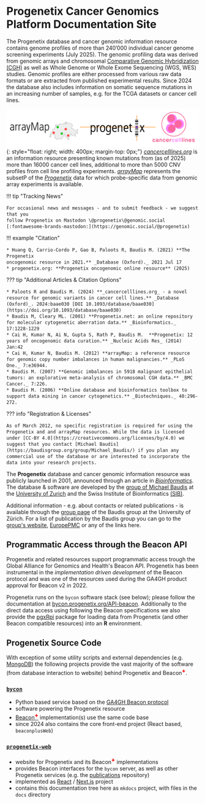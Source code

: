 # Progenetix Cancer Genomics Platform Documentation Site

The Progenetix database and cancer genomic information resource
contains genome profiles of more than 240’000 individual cancer genome screening
experiments (July 2025). The genomic profiling data was derived from genomic
arrays and chromosomal [Comparative Genomic Hybridization (CGH)](https://en.wikipedia.org/wiki/Comparative_genomic_hybridization)
as well as Whole Genome or Whole Exome Sequencing (WGS, WES) studies. Genomic profiles
are either processed from various raw data formats or are extracted from published
experimental results. Since 2024 the database also includes information on somatic
sequence mutations in an increasing number of samples, e.g. for the TCGA datasets
or cancer cell lines.

![progenetix arraymap cancercelllines logo](/img/arraymap-cancercelllines-progenetix-logos-1200x240.png){: style="float: right; width: 400px; margin-top: 0px;"}
[_cancercelllines.org_](https://cancercelllines.org)
is an information resource presenting known mutations from (as of 2025) more than 
16000 cancer cell lines, additional to more than 5000 CNV profiles from cell line
profiling experiments. [_arrayMap_](http://arraymap.org) represents the subsetP of
the [_Progenetix_](https://progenetix.org) data for which probe-specific data from
genomic array experiments is available.


!!! tip "Tracking News"

    For occasional news and messages - and to submit feedback - we suggest that you
    follow Progenetix on Mastodon \@progenetix\@genomic.social
    [:fontawesome-brands-mastodon:](https://genomic.social/@progenetix)

!!! example "Citation"

    * Huang Q, Carrio-Cordo P, Gao B, Paloots R, Baudis M. (2021) **The Progenetix
    oncogenomic resource in 2021.** _Database (Oxford)._ 2021 Jul 17    
    * progenetix.org: **Progenetix oncogenomic online resource** (2025)   
    

??? tip "Additional Articles & Citation Options"

    * Paloots R and Baudis M. (2024) **_cancercelllines.org_ - a novel resource for genomic variants in cancer cell lines.** _Database (Oxford)_. 2024:baae030 [DOI 10.1093/database/baae030](https://doi.org/10.1093/database/baae030)
    * Baudis M, Cleary ML. (2001) **Progenetix.net: an online repository for molecular cytogenetic aberration data.** _Bioinformatics._ 17:1228-1229      
    * Cai H, Kumar N, Ai N, Gupta S, Rath P, Baudis M.  **Progenetix: 12 years of oncogenomic data curation.** _Nucleic Acids Res_ (2014) Jan:42   
    * Cai H, Kumar N, Baudis M. (2012) **arrayMap: a reference resource for genomic copy number imbalances in human malignancies.** _PLoS One._ 7:e36944.    
    * Baudis M. (2007) **Genomic imbalances in 5918 malignant epithelial tumors: an explorative meta-analysis of chromosomal CGH data.** _BMC Cancer._ 7:226.    
    * Baudis M. (2006) **Online database and bioinformatics toolbox to support data mining in cancer cytogenetics.** _Biotechniques._ 40:296-272.

??? info "Registration & Licenses"

    As of March 2012, no specific registration is required for using the Progenetix and and arrayMap resources. While the data is licensed under [CC-BY 4.0](https://creativecommons.org/licenses/by/4.0) we suggest that you contact [Michael Baudis](https://baudisgroup.org/group/Michael_Baudis/) if you plan any commercial use of the database or are interested to incorporate the data into your research projects.
    
The __Progenetix__ database and cancer genomic information resource was publicly launched in 2001, announced through an article in [_Bioinformatics_](https://academic.oup.com/bioinformatics/article/17/12/1228/225653). The database & software are developed by the [group of Michael Baudis](https://baudisgroup.org) at the [University of Zurich](https://www.mls.uzh.ch/en/research/baudis/) and the Swiss Institute of Bioinformatics [(SIB)](http://sib.swiss/baudis-michael/).

Additional information - e.g. about contacts or related publications - is available through the [group page](http://baudisgroup.org) of the Baudis group at the University of Zürich. For a list of publication by the Baudis group you can go to the [group's website](https://baudisgroup.org/categories/publications.html),  [EuropePMC](https://europepmc.org/search?query=0000-0002-9903-4248) or any of the links here.


## Programmatic Access through the Beacon API

Progenetix and related resources support programmatic access trough the 
Global Alliance for Genomics and Health's Beacon API. Progenetix has been
instrumental in the _implementation driven development_ of the Beacon protocol
and was one of the resources used during the GA4GH product approval for Beacon
v2 in 2022.

Progenetix runs on the `bycon` software stack (see below); please follow the
documentation at [bycon.progenetix.org/API-beacon](https://bycon.progenetix.org/API-beacon). Additionally to the direct
data access using following the Beacon specifications we also provide the [pgxRpi](pgxRpi)
package for loading data from Progenetix (and other Beacon compatible resources)
into an **R** environment.


## Progenetix Source Code

With exception of some utility scripts and external dependencies (e.g. [MongoDB](https://www.mongodb.com/try/download/community)) the following projects provide the vast majority of the software (from database interaction to website) behind Progenetix and Beacon<span style="vertical-align: super; color: red; font-weight: 800;">+</span>.

### [`bycon`](https://github.com/progenetix/bycon)

- Python based service based on the [GA4GH Beacon protocol](https://genomebeacons.org)
- software powering the Progenetix resource
- [Beacon<span style="vertical-align: super; color: red; font-weight: 800;">+</span>](http://beaconplus.progenetix.org) implementation(s) use the same code base
- since 2024 also contains the core front-end project (React based, `beaconplusWeb`)

### [`progenetix-web`](https://github.com/progenetix/progenetix-web)

- website for Progenetix and its Beacon<span style="vertical-align: super; color: red; font-weight: 800;">+</span> implementations
- provides Beacon interfaces for the `bycon` server, as well as other Progenetix services (e.g. the [publications](http://progenetix.org/publications/) repository)
- implemented as [React](https://reactjs.org) / [Next.js](https://nextjs.org) project
- contains this documentation tree here as `mkdocs` project, with files in the `docs` directory

<!--

### Additional Projects

#### Information extraction for cancer cell line genes

Recently we performed data enrichment for cancer cell line genes in collaboration
with Zurich University of Applied Sciences. By using natural
language processing tool we were able to identify gene information associated
with cancer cell lines. The results can be found:

* Navigate to [`Cell Line Listings`](https://cancercelllines.org/subsets/cellosaurus-subsets/) 
* Use search bar to find the cell line of interest
* You will be redirected to cell line page where cell line metadata and
variant information is displayed.
* By scrolling down, you can find the section **Literature Derived Contextual Information**.
* There, all gene results are listed. Gene of interest can be visualised on the CNV
frequency plot by clicking on the gene.

-->

